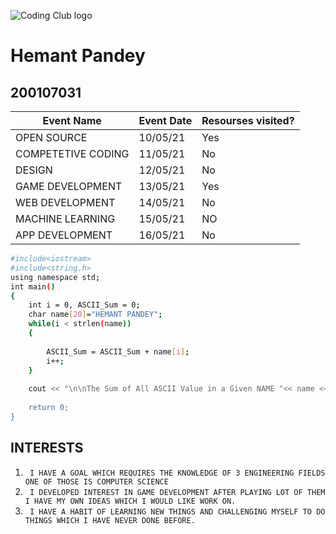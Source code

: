 ![Coding Club logo](https://raw.githubusercontent.com/codingiitg/open_source_submission/main/coding-club%20logo.png)


# Hemant Pandey
## 200107031
|Event Name|Event Date|Resourses visited?|
|----------|----------|------------------|
|OPEN SOURCE|10/05/21|Yes|
|COMPETETIVE CODING|11/05/21|No|
|DESIGN|12/05/21|No|
|GAME DEVELOPMENT|13/05/21|Yes|
|WEB DEVELOPMENT|14/05/21|No|
|MACHINE LEARNING|15/05/21|NO|
|APP DEVELOPMENT|16/05/21|No|
```sh
#include<iostream>
#include<string.h>
using namespace std;
int main()
{
	int i = 0, ASCII_Sum = 0;
	char name[20]="HEMANT PANDEY";
	while(i < strlen(name))
	{
	
		ASCII_Sum = ASCII_Sum + name[i];
		i++;
	}
	
	cout << "\n\nThe Sum of All ASCII Value in a Given NAME "<< name << " = " << ASCII_Sum;
		
 	return 0;
}
```
## INTERESTS
1. `` I HAVE A GOAL WHICH REQUIRES THE KNOWLEDGE OF 3 ENGINEERING FIELDS ONE OF THOSE IS COMPUTER SCIENCE``
2. `` I DEVELOPED INTEREST IN GAME DEVELOPMENT AFTER PLAYING LOT OF THEM I HAVE MY OWN IDEAS WHICH I WOULD LIKE WORK ON.``
3. `` I HAVE A HABIT OF LEARNING NEW THINGS AND CHALLENGING MYSELF TO DO THINGS WHICH I HAVE NEVER DONE BEFORE.``
